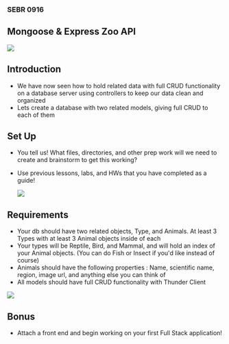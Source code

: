 ### SEBR 0916

## Mongoose & Express Zoo API

![](https://www.thealexandriazoo.com/images/exhibitLandOfTheJaguar.jpg)

## Introduction
- We have now seen how to hold related data with full CRUD functionality on a database server using controllers to keep our data clean and organized
- Lets create a database with two related models, giving full CRUD to each of them

## Set Up
- You tell us! What files, directories, and other prep work will we need to create and brainstorm to get this working?
- Use previous lessons, labs, and HWs that you have completed as a guide!

  ![](https://cdn.wcs.org/2021/09/20/9ayncfth4i_238e79phl_Julie_Larsen_Maher_4987_Snow_Leopard_Askai_CPZ_10_22_13_hr.jpg)

## Requirements
- Your db should have two related objects, Type, and Animals. At least 3 Types with at least 3 Animal objects inside of each
- Your types will be Reptile, Bird, and Mammal, and will hold an index of your Animal objects. (You can do Fish or Insect if you'd like instead of course)
- Animals should have the following properties : Name, scientific name, region, image url, and anything else you can think of
- All models should have full CRUD functionality with Thunder Client

![](https://images.theconversation.com/files/570907/original/file-20240123-15-jwdv0w.jpg?ixlib=rb-4.1.0&rect=0%2C0%2C5159%2C3429&q=20&auto=format&w=320&fit=clip&dpr=2&usm=12&cs=strip)

  
## Bonus
  - Attach a front end and begin working on your first Full Stack application!
